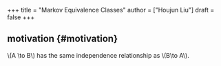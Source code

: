 +++
title = "Markov Equivalence Classes"
author = ["Houjun Liu"]
draft = false
+++

## motivation {#motivation}

\\(A \to B\\) has the same independence relationship as \\(B\to A\\).
